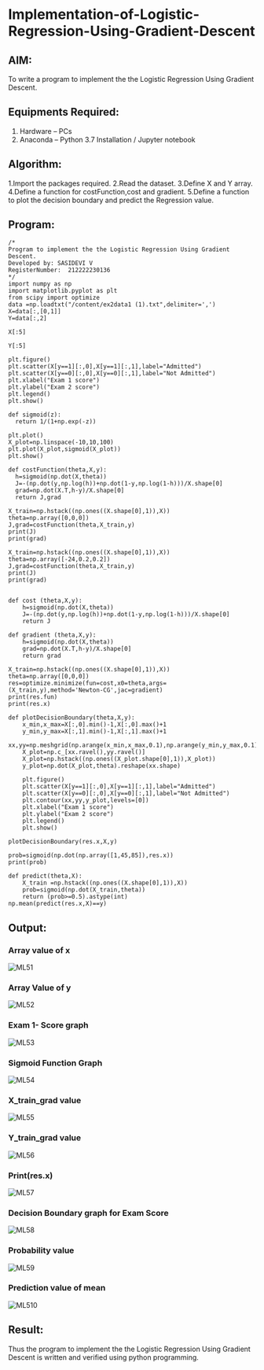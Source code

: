 # Implementation-of-Logistic-Regression-Using-Gradient-Descent

## AIM:
To write a program to implement the the Logistic Regression Using Gradient Descent.

## Equipments Required:
1. Hardware – PCs
2. Anaconda – Python 3.7 Installation / Jupyter notebook

## Algorithm:

1.Import the packages required.
2.Read the dataset.
3.Define X and Y array.
4.Define a function for costFunction,cost and gradient.
5.Define a function to plot the decision boundary and predict the Regression value.

## Program:
```
/*
Program to implement the the Logistic Regression Using Gradient Descent.
Developed by: SASIDEVI V
RegisterNumber:  212222230136
*/
import numpy as np
import matplotlib.pyplot as plt
from scipy import optimize
data =np.loadtxt("/content/ex2data1 (1).txt",delimiter=',')
X=data[:,[0,1]]
Y=data[:,2]

X[:5]

Y[:5]

plt.figure()
plt.scatter(X[y==1][:,0],X[y==1][:,1],label="Admitted")
plt.scatter(X[y==0][:,0],X[y==0][:,1],label="Not Admitted")
plt.xlabel("Exam 1 score")
plt.ylabel("Exam 2 score")
plt.legend()
plt.show()

def sigmoid(z):
  return 1/(1+np.exp(-z))

plt.plot()
X_plot=np.linspace(-10,10,100)
plt.plot(X_plot,sigmoid(X_plot))
plt.show()

def costFunction(theta,X,y):
  h=sigmoid(np.dot(X,theta))
  J=-(np.dot(y,np.log(h))+np.dot(1-y,np.log(1-h)))/X.shape[0]
  grad=np.dot(X.T,h-y)/X.shape[0]
  return J,grad

X_train=np.hstack((np.ones((X.shape[0],1)),X))
theta=np.array([0,0,0])
J,grad=costFunction(theta,X_train,y)
print(J)
print(grad)

X_train=np.hstack((np.ones((X.shape[0],1)),X))
theta=np.array([-24,0.2,0.2])
J,grad=costFunction(theta,X_train,y)
print(J)
print(grad)


def cost (theta,X,y):
    h=sigmoid(np.dot(X,theta))
    J=-(np.dot(y,np.log(h))+np.dot(1-y,np.log(1-h)))/X.shape[0]
    return J

def gradient (theta,X,y):
    h=sigmoid(np.dot(X,theta))
    grad=np.dot(X.T,h-y)/X.shape[0]
    return grad

X_train=np.hstack((np.ones((X.shape[0],1)),X))
theta=np.array([0,0,0])
res=optimize.minimize(fun=cost,x0=theta,args=(X_train,y),method='Newton-CG',jac=gradient)
print(res.fun)
print(res.x)

def plotDecisionBoundary(theta,X,y):
    x_min,x_max=X[:,0].min()-1,X[:,0].max()+1
    y_min,y_max=X[:,1].min()-1,X[:,1].max()+1
    xx,yy=np.meshgrid(np.arange(x_min,x_max,0.1),np.arange(y_min,y_max,0.1))
    X_plot=np.c_[xx.ravel(),yy.ravel()]
    X_plot=np.hstack((np.ones((X_plot.shape[0],1)),X_plot))
    y_plot=np.dot(X_plot,theta).reshape(xx.shape)
    
    plt.figure()
    plt.scatter(X[y==1][:,0],X[y==1][:,1],label="Admitted")
    plt.scatter(X[y==0][:,0],X[y==0][:,1],label="Not Admitted")
    plt.contour(xx,yy,y_plot,levels=[0])
    plt.xlabel("Exam 1 score")
    plt.ylabel("Exam 2 score")
    plt.legend()
    plt.show()

plotDecisionBoundary(res.x,X,y)

prob=sigmoid(np.dot(np.array([1,45,85]),res.x))
print(prob)

def predict(theta,X):
    X_train =np.hstack((np.ones((X.shape[0],1)),X))
    prob=sigmoid(np.dot(X_train,theta))
    return (prob>=0.5).astype(int)
np.mean(predict(res.x,X)==y)
```


## Output:
### Array value of x
![ML51](https://user-images.githubusercontent.com/118707332/235416662-2bf0d07d-2206-404c-ab6f-5f9287ce23b5.png)
### Array Value of y
![ML52](https://user-images.githubusercontent.com/118707332/235416668-a896a855-5f69-497e-939c-222d6e1ef9c1.png)
### Exam 1- Score graph
![ML53](https://user-images.githubusercontent.com/118707332/235416677-2cf55685-3b4a-4683-ac30-2872b8bc4f6c.png)
### Sigmoid Function Graph
![ML54](https://user-images.githubusercontent.com/118707332/235416691-6e7e275c-c5d5-4488-9bf0-646647e2ca5a.png)
### X_train_grad value
![ML55](https://user-images.githubusercontent.com/118707332/235416703-99e3cea7-46ff-4dac-b5c1-a4a4d3227aee.png)
### Y_train_grad value
![ML56](https://user-images.githubusercontent.com/118707332/235416718-2c9dedfc-a3aa-4773-a007-362a46671799.png)
### Print(res.x)
![ML57](https://user-images.githubusercontent.com/118707332/235416726-9fdb16fa-5ddf-4751-97ae-c35ad0fe5e45.png)
### Decision Boundary graph for Exam Score
![ML58](https://user-images.githubusercontent.com/118707332/235416733-e00d0f7d-737c-4d5a-bb76-543b459ddd69.png)
### Probability value
![ML59](https://user-images.githubusercontent.com/118707332/235416740-090c4473-bc4a-4aeb-bbec-f820749fec95.png)
### Prediction value of mean
![ML510](https://user-images.githubusercontent.com/118707332/235416754-0e976ea9-be9f-4582-9122-5c4db9835a40.png)


## Result:
Thus the program to implement the the Logistic Regression Using Gradient Descent is written and verified using python programming.

